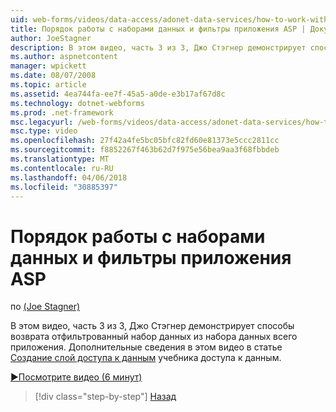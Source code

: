 ```yaml
---
uid: web-forms/videos/data-access/adonet-data-services/how-to-work-with-datasets-and-filters-from-an-asp-application
title: Порядок работы с наборами данных и фильтры приложения ASP | Документы Microsoft
author: JoeStagner
description: В этом видео, часть 3 из 3, Джо Стэгнер демонстрирует способы возврата отфильтрованный набор данных из набора данных всего приложения. Для дополнительных сведений ab...
ms.author: aspnetcontent
manager: wpickett
ms.date: 08/07/2008
ms.topic: article
ms.assetid: 4ea744fa-ee7f-45a5-a0de-e3b17af67d8c
ms.technology: dotnet-webforms
ms.prod: .net-framework
msc.legacyurl: /web-forms/videos/data-access/adonet-data-services/how-to-work-with-datasets-and-filters-from-an-asp-application
msc.type: video
ms.openlocfilehash: 27f42a4fe5bc05bfc82fd60e81373e5ccc2811cc
ms.sourcegitcommit: f8852267f463b62d7f975e56bea9aa3f68fbbdeb
ms.translationtype: MT
ms.contentlocale: ru-RU
ms.lasthandoff: 04/06/2018
ms.locfileid: "30885397"
---
```

<a name="how-to-work-with-datasets-and-filters-from-an-asp-application"></a>Порядок работы с наборами данных и фильтры приложения ASP
====================
по [(Joe Stagner)](https://github.com/JoeStagner)

В этом видео, часть 3 из 3, Джо Стэгнер демонстрирует способы возврата отфильтрованный набор данных из набора данных всего приложения. Дополнительные сведения в этом видео в статье [Создание слой доступа к данным](../../../overview/data-access/introduction/creating-a-data-access-layer-vb.md) учебника доступа к данным.

[&#9654;Посмотрите видео (6 минут)](https://channel9.msdn.com/Blogs/ASP-NET-Site-Videos/how-to-work-with-datasets-and-filters-from-an-asp-application)

> [!div class="step-by-step"]
> [Назад](how-to-manually-bind-a-dataset-to-a-datagrid.md)
